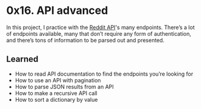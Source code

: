 # 0x16. API advanced
In this project, I practice with the [Reddit API](https://www.reddit.com/dev/api/)'s many endpoints.  There’s a lot of endpoints available, many that don’t require any form of authentication, and there’s tons of information to be parsed out and presented.

## Learned
- How to read API documentation to find the endpoints you’re looking for
- How to use an API with pagination
- How to parse JSON results from an API
- How to make a recursive API call
- How to sort a dictionary by value
